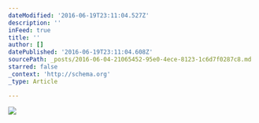 ```yaml
---
dateModified: '2016-06-19T23:11:04.527Z'
description: ''
inFeed: true
title: ''
author: []
datePublished: '2016-06-19T23:11:04.608Z'
sourcePath: _posts/2016-06-04-21065452-95e0-4ece-8123-1c6d7f0287c8.md
starred: false
_context: 'http://schema.org'
_type: Article

---
```

![](https://the-grid-user-content.s3-us-west-2.amazonaws.com/5d389d08-be6a-417e-b9a5-ab037ac8ed57.jpg)